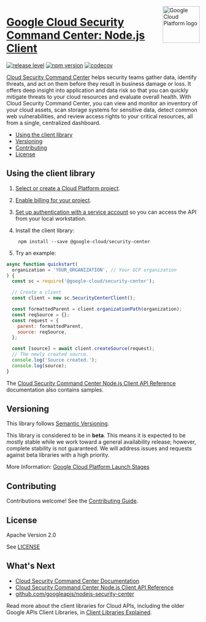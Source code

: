 [//]: # "This README.md file is auto-generated, all changes to this file will be lost."
[//]: # "To regenerate it, use `npm run generate-scaffolding`."
<img src="https://avatars2.githubusercontent.com/u/2810941?v=3&s=96" alt="Google Cloud Platform logo" title="Google Cloud Platform" align="right" height="96" width="96"/>

# [Google Cloud Security Command Center: Node.js Client](https://github.com/googleapis/nodejs-security-center)

[![release level](https://img.shields.io/badge/release%20level-beta-yellow.svg?style&#x3D;flat)](https://cloud.google.com/terms/launch-stages)
[![npm version](https://img.shields.io/npm/v/@google-cloud/security-center.svg)](https://www.npmjs.org/package/@google-cloud/security-center)
[![codecov](https://img.shields.io/codecov/c/github/googleapis/nodejs-security-center/master.svg?style=flat)](https://codecov.io/gh/googleapis/nodejs-security-center)

[Cloud Security Command Center](https://cloud.google.com/security-center/docs/) helps security teams gather data, identify threats, and act on them before they result in business damage or loss. It offers deep insight into application and data risk so that you can quickly mitigate threats to your cloud resources and evaluate overall health. With Cloud Security Command Center, you can view and monitor an inventory of your cloud assets, scan storage systems for sensitive data, detect common web vulnerabilities, and review access rights to your critical resources, all from a single, centralized dashboard.


* [Using the client library](#using-the-client-library)
* [Versioning](#versioning)
* [Contributing](#contributing)
* [License](#license)

## Using the client library

1.  [Select or create a Cloud Platform project][projects].

1.  [Enable billing for your project][billing].

1.  [Set up authentication with a service account][auth] so you can access the
    API from your local workstation.

1. Install the client library:

        npm install --save @google-cloud/security-center

1. Try an example:

```javascript
async function quickstart(
  organization = 'YOUR_ORGANIZATION', // Your GCP organization
) {
  const sc = require('@google-cloud/security-center');

  // Create a client
  const client = new sc.SecurityCenterClient();

  const formattedParent = client.organizationPath(organization);
  const reqSource = {};
  const request = {
    parent: formattedParent,
    source: reqSource,
  };

  const [source] = await client.createSource(request);
  // The newly created source.
  console.log('Source created.');
  console.log(source);
}
```


The [Cloud Security Command Center Node.js Client API Reference][client-docs] documentation
also contains samples.

## Versioning

This library follows [Semantic Versioning](http://semver.org/).

This library is considered to be in **beta**. This means it is expected to be
mostly stable while we work toward a general availability release; however,
complete stability is not guaranteed. We will address issues and requests
against beta libraries with a high priority.

More Information: [Google Cloud Platform Launch Stages][launch_stages]

[launch_stages]: https://cloud.google.com/terms/launch-stages

## Contributing

Contributions welcome! See the [Contributing Guide](https://github.com/googleapis/nodejs-security-center/blob/master/.github/CONTRIBUTING.md).

## License

Apache Version 2.0

See [LICENSE](https://github.com/googleapis/nodejs-security-center/blob/master/LICENSE)

## What's Next

* [Cloud Security Command Center Documentation][product-docs]
* [Cloud Security Command Center Node.js Client API Reference][client-docs]
* [github.com/googleapis/nodejs-security-center](https://github.com/googleapis/nodejs-security-center)

Read more about the client libraries for Cloud APIs, including the older
Google APIs Client Libraries, in [Client Libraries Explained][explained].

[explained]: https://cloud.google.com/apis/docs/client-libraries-explained

[client-docs]: https://cloud.google.com/nodejs/docs/reference/securitycenter/latest/
[product-docs]: https://cloud.google.com/security-center/docs/
[shell_img]: https://gstatic.com/cloudssh/images/open-btn.png
[projects]: https://console.cloud.google.com/project
[billing]: https://support.google.com/cloud/answer/6293499#enable-billing
[enable_api]: https://console.cloud.google.com/flows/enableapi?apiid=
[auth]: https://cloud.google.com/docs/authentication/getting-started
